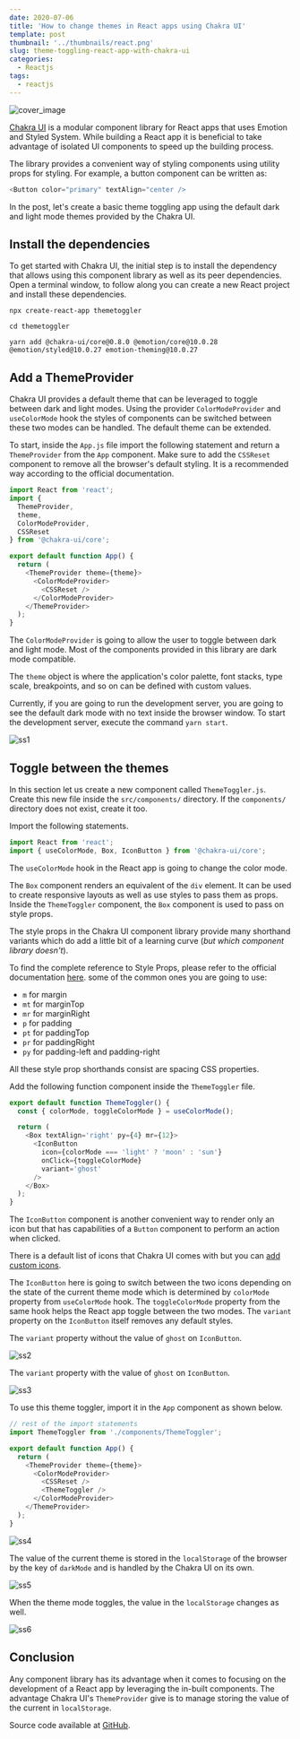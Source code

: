 ```yaml
---
date: 2020-07-06
title: 'How to change themes in React apps using Chakra UI'
template: post
thumbnail: '../thumbnails/react.png'
slug: theme-toggling-react-app-with-chakra-ui
categories:
  - Reactjs
tags:
  - reactjs
---
```


![cover_image](https://i.imgur.com/UOcZFrw.png)

[Chakra UI](https://chakra-ui.com/) is a modular component library for React apps that uses Emotion and Styled System. While building a React app it is beneficial to take advantage of isolated UI components to speed up the building process.

The library provides a convenient way of styling components using utility props for styling. For example, a button component can be written as:

```js
<Button color="primary" textAlign="center />
```

In the post, let's create a basic theme toggling app using the default dark and light mode themes provided by the Chakra UI.

## Install the dependencies

To get started with Chakra UI, the initial step is to install the dependency that allows using this component library as well as its peer dependencies. Open a terminal window, to follow along you can create a new React project and install these dependencies.

```shell
npx create-react-app themetoggler

cd themetoggler

yarn add @chakra-ui/core@0.8.0 @emotion/core@10.0.28 @emotion/styled@10.0.27 emotion-theming@10.0.27
```

## Add a ThemeProvider

Chakra UI provides a default theme that can be leveraged to toggle between dark and light modes. Using the provider `ColorModeProvider` and `useColorMode` hook the styles of components can be switched between these two modes can be handled. The default theme can be extended.

To start, inside the `App.js` file import the following statement and return a `ThemeProvider` from the `App` component. Make sure to add the `CSSReset` component to remove all the browser's default styling. It is a recommended way according to the official documentation.

```js
import React from 'react';
import {
  ThemeProvider,
  theme,
  ColorModeProvider,
  CSSReset
} from '@chakra-ui/core';

export default function App() {
  return (
    <ThemeProvider theme={theme}>
      <ColorModeProvider>
        <CSSReset />
      </ColorModeProvider>
    </ThemeProvider>
  );
}
```

The `ColorModeProvider` is going to allow the user to toggle between dark and light mode. Most of the components provided in this library are dark mode compatible.

The `theme` object is where the application's color palette, font stacks, type scale, breakpoints, and so on can be defined with custom values.

Currently, if you are going to run the development server, you are going to see the default dark mode with no text inside the browser window. To start the development server, execute the command `yarn start`.

![ss1](https://i.imgur.com/rvCUHL3.png)

## Toggle between the themes

In this section let us create a new component called `ThemeToggler.js`. Create this new file inside the `src/components/` directory. If the `components/` directory does not exist, create it too.

Import the following statements.

```js
import React from 'react';
import { useColorMode, Box, IconButton } from '@chakra-ui/core';
```

The `useColorMode` hook in the React app is going to change the color mode.

The `Box` component renders an equivalent of the `div` element. It can be used to create responsive layouts as well as use styles to pass them as props. Inside the `ThemeToggler` component, the `Box` component is used to pass on style props.

The style props in the Chakra UI component library provide many shorthand variants which do add a little bit of a learning curve (_but which component library doesn't_).

To find the complete reference to Style Props, please refer to the official documentation [here](https://chakra-ui.com/style-props#style-props-reference). some of the common ones you are going to use:

- `m` for margin
- `mt` for marginTop
- `mr` for marginRight
- `p` for padding
- `pt` for paddingTop
- `pr` for paddingRight
- `py` for padding-left and padding-right

All these style prop shorthands consist are spacing CSS properties.

Add the following function component inside the `ThemeToggler` file.

```js
export default function ThemeToggler() {
  const { colorMode, toggleColorMode } = useColorMode();

  return (
    <Box textAlign='right' py={4} mr={12}>
      <IconButton
        icon={colorMode === 'light' ? 'moon' : 'sun'}
        onClick={toggleColorMode}
        variant='ghost'
      />
    </Box>
  );
}
```

The `IconButton` component is another convenient way to render only an icon but that has capabilities of a `Button` component to perform an action when clicked.

There is a default list of icons that Chakra UI comes with but you can [add custom icons](https://chakra-ui.com/icon#adding-custom-icons).

The `IconButton` here is going to switch between the two icons depending on the state of the current theme mode which is determined by `colorMode` property from `useColorMode` hook. The `toggleColorMode` property from the same hook helps the React app toggle between the two modes. The `variant` property on the `IconButton` itself removes any default styles.

The `variant` property without the value of `ghost` on `IconButton`.

![ss2](https://i.imgur.com/yKnYqxx.png)

The `variant` property with the value of `ghost` on `IconButton`.

![ss3](https://i.imgur.com/SrVVXuk.png)

To use this theme toggler, import it in the `App` component as shown below.

```js
// rest of the import statements
import ThemeToggler from './components/ThemeToggler';

export default function App() {
  return (
    <ThemeProvider theme={theme}>
      <ColorModeProvider>
        <CSSReset />
        <ThemeToggler />
      </ColorModeProvider>
    </ThemeProvider>
  );
}
```

![ss4](https://i.imgur.com/92PrFHi.png)

The value of the current theme is stored in the `localStorage` of the browser by the key of `darkMode` and is handled by the Chakra UI on its own.

![ss5](https://i.imgur.com/C3Eas5S.png)

When the theme mode toggles, the value in the `localStorage` changes as well.

![ss6](https://i.imgur.com/Mx7cgNx.gif)

## Conclusion

Any component library has its advantage when it comes to focusing on the development of a React app by leveraging the in-built components. The advantage Chakra UI's `ThemeProvider` give is to manage storing the value of the current in `localStorage`.

Source code available at [GitHub](https://github.com/amandeepmittal/blog-examples/tree/master/react/themeswitcher-chakraui).
